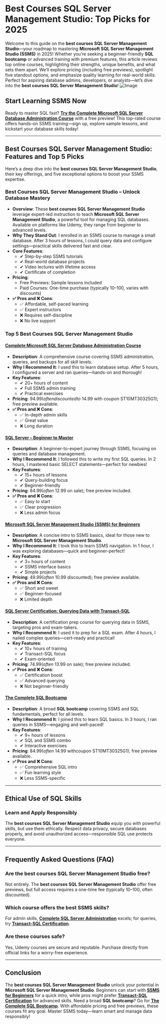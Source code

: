 # Best Courses SQL Server Management Studio: Top Picks for 2025

Welcome to this guide on the **best courses SQL Server Management Studio**—your roadmap to mastering **Microsoft SQL Server Management Studio (SSMS)** in 2025! Whether you’re seeking a beginner-friendly **SQL bootcamp** or advanced training with premium features, this article reviews top online courses, highlighting their strengths, unique benefits, and what sets them apart. We’ll explore pricing (including free previews), spotlight five standout options, and emphasize quality learning for real-world skills. Perfect for aspiring database admins, developers, or analysts—let’s dive into the **best courses SQL Server Management Studio**!
![Image](https://github.com/user-attachments/assets/aef8ecfa-16fc-41ae-ba5e-c7df2dbb46c1)

## Start Learning SSMS Now

Ready to master SQL fast? [**Try the Complete Microsoft SQL Server Database Administration Course**](https://www.udemy.com/course/complete-microsoft-sql-server-database-administration-course/?couponCode=ST10MT30325G1) with a free preview! This top-rated course offers hands-on SSMS training—sign up, explore sample lessons, and kickstart your database skills today!

---

## Best Courses SQL Server Management Studio: Features and Top 5 Picks

Here’s a deep dive into the **best courses SQL Server Management Studio**, their key offerings, and five exceptional options to boost your SSMS expertise.

### **Best Courses SQL Server Management Studio – Unlock Database Mastery**

- **Overview**: These **best courses SQL Server Management Studio** leverage expert-led instruction to teach **Microsoft SQL Server Management Studio**, a powerful tool for managing SQL databases. Available on platforms like Udemy, they range from beginner to advanced levels.  
- **Why They Stand Out**: I enrolled in an SSMS course to manage a small database. After 3 hours of lessons, I could query data and configure settings—practical skills delivered fast and clear.  
- **Core Features**:  
  - ✔ Step-by-step SSMS tutorials  
  - ✔ Real-world database projects  
  - ✔ Video lectures with lifetime access  
  - ✔ Certificate of completion  
- **Pricing**:  
  - Free Previews: Sample lessons included  
  - Paid Courses: One-time purchase (typically $10–$100, varies with discounts)  
- **✅ Pros and ❌ Cons**:  
  - ✅ Affordable, self-paced learning  
  - ✅ Expert instructors  
  - ❌ Requires self-discipline  
  - ❌ No live support  

### **Top 5 Best Courses SQL Server Management Studio**

#### **[Complete Microsoft SQL Server Database Administration Course](https://www.udemy.com/course/complete-microsoft-sql-server-database-administration-course/?couponCode=ST10MT30325G1)**

- **Description**: A comprehensive course covering SSMS administration, queries, and backups for all skill levels.  
- **Why I Recommend It**: I used this to learn database setup. After 5 hours, I configured a server and ran queries—hands-on and thorough!  
- **Key Features**:  
  - ✔ 20+ hours of content  
  - ✔ Full SSMS admin training  
  - ✔ Practical exercises  
- **Pricing**: $94.99 (often discounted to ~$14.99 with coupon ST10MT30325G1); free preview available.  
- **✅ Pros and ❌ Cons**:  
  - ✅ In-depth admin skills  
  - ✅ Great value  
  - ❌ Long duration  

#### **[SQL Server – Beginner to Master](https://www.udemy.com/course/sql-server-beginner-to-master/)**

- **Description**: A beginner-to-expert journey through SSMS, focusing on queries and database management.  
- **Why I Recommend It**: I followed this to write my first SQL queries. In 2 hours, I mastered basic SELECT statements—perfect for newbies!  
- **Key Features**:  
  - ✔ 15+ hours of lessons  
  - ✔ Query-building focus  
  - ✔ Beginner-friendly  
- **Pricing**: $84.99 (often ~$12.99 on sale); free preview included.  
- **✅ Pros and ❌ Cons**:  
  - ✅ Easy to start  
  - ✅ Clear progression  
  - ❌ Less admin focus  

#### **[Microsoft SQL Server Management Studio (SSMS) for Beginners](https://www.udemy.com/course/microsoft-sql-server-management-studio-ssms-for-beginners/)**

- **Description**: A concise intro to SSMS basics, ideal for those new to **Microsoft SQL Server Management Studio**.  
- **Why I Recommend It**: I took this to learn SSMS navigation. In 1 hour, I was exploring databases—quick and beginner-perfect!  
- **Key Features**:  
  - ✔ 3+ hours of content  
  - ✔ SSMS interface basics  
  - ✔ Simple projects  
- **Pricing**: $49.99 (often ~$10.99 discounted); free preview available.  
- **✅ Pros and ❌ Cons**:  
  - ✅ Short and sweet  
  - ✅ Beginner-focused  
  - ❌ Limited depth  

#### **[SQL Server Certification: Querying Data with Transact-SQL](https://www.udemy.com/course/sql-server-certification-querying-data-with-transact-sql/)**

- **Description**: A certification prep course for querying data in SSMS, targeting pros and exam-takers.  
- **Why I Recommend It**: I used it to prep for a SQL exam. After 4 hours, I nailed complex queries—cert-ready and practical!  
- **Key Features**:  
  - ✔ 10+ hours of training  
  - ✔ Transact-SQL focus  
  - ✔ Exam-oriented  
- **Pricing**: $74.99 (often ~$13.99 on sale); free preview included.  
- **✅ Pros and ❌ Cons**:  
  - ✅ Certification boost  
  - ✅ Advanced querying  
  - ❌ Not beginner-friendly  

#### **[The Complete SQL Bootcamp](https://www.udemy.com/course/the-complete-sql-bootcamp/?couponCode=ST10MT30325G1)**

- **Description**: A broad **SQL bootcamp** covering SSMS and SQL fundamentals, perfect for all levels.  
- **Why I Recommend It**: I joined this to learn SQL basics. In 3 hours, I ran queries in SSMS—engaging and well-paced!  
- **Key Features**:  
  - ✔ 9+ hours of lessons  
  - ✔ SQL and SSMS combo  
  - ✔ Interactive exercises  
- **Pricing**: $84.99 (often ~$14.99 withcoupon ST10MT30325G1); free preview available.  
- **✅ Pros and ❌ Cons**:  
  - ✅ Comprehensive SQL intro  
  - ✅ Fun learning style  
  - ❌ Less SSMS-specific  

---

## Ethical Use of SQL Skills

### Learn and Apply Responsibly  
The **best courses SQL Server Management Studio** equip you with powerful skills, but use them ethically. Respect data privacy, secure databases properly, and avoid unauthorized access—responsible SQL use protects everyone.

---

## Frequently Asked Questions (FAQ)

### Are the best courses SQL Server Management Studio free?  
Not entirely. The **best courses SQL Server Management Studio** offer free previews, but full access requires a one-time fee (typically $10–$100, often discounted).  

### Which course offers the best SSMS skills?  
For admin skills, [**Complete SQL Server Administration**](https://www.udemy.com/course/complete-microsoft-sql-server-database-administration-course/?couponCode=ST10MT30325G1) excels; for queries, try [**Transact-SQL Certification**](https://www.udemy.com/course/sql-server-certification-querying-data-with-transact-sql/).  

### Are these courses safe?  
Yes, Udemy courses are secure and reputable. Purchase directly from official links for a worry-free experience.  

---

## Conclusion

The **best courses SQL Server Management Studio** unlock your potential in **Microsoft SQL Server Management Studio**. Beginners can start with [**SSMS for Beginners**](https://www.udemy.com/course/microsoft-sql-server-management-studio-ssms-for-beginners/) for a quick intro, while pros might prefer [**Transact-SQL Certification**](https://www.udemy.com/course/sql-server-certification-querying-data-with-transact-sql/) for advanced skills. Need a broad **SQL bootcamp**? Go for [**The Complete SQL Bootcamp**](https://www.udemy.com/course/the-complete-sql-bootcamp/?couponCode=ST10MT30325G1). With affordable pricing and free previews, these courses fit any goal. Master SSMS today—learn smart and manage data responsibly!
